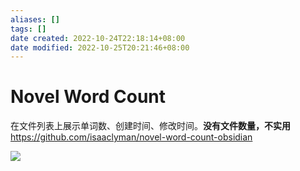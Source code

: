 ```yaml
---
aliases: []
tags: []
date created: 2022-10-24T22:18:14+08:00
date modified: 2022-10-25T20:21:46+08:00
---
```


# Novel Word Count

在文件列表上展示单词数、创建时间、修改时间。**没有文件数量，不实用**
<https://github.com/isaaclyman/novel-word-count-obsidian>

![](../_assets/Novel%20word%20count.md_files/558de0a0-da73-4289-b3c2-86b631caf0df.png)
